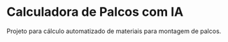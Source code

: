 # Calculadora de Palcos com IA

Projeto para cálculo automatizado de materiais para montagem de palcos.